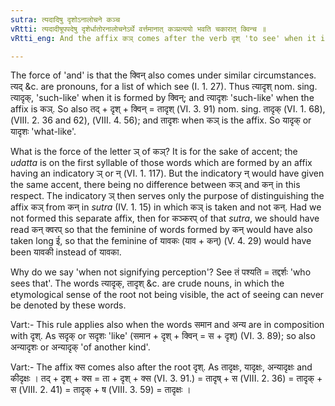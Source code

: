 ```yaml
---
sutra: त्यदादिषु दृशोऽनालोचने कञ्च
vRtti: त्यदादीषूपपदेषु दृशेर्धातोरनालोचनेऽर्थे वर्त्तमानात् कञ्प्रत्ययो भवति चकारात् क्विन्च ॥
vRtti_eng: And the affix कञ् comes after the verb दृश् 'to see' when it is in combination with त्यद् &c. and does not signify perception.

---
```

The force of 'and' is that the क्विन् also comes under similar circumstances. त्यद् &c. are pronouns, for a list of which see (I. 1. 27). Thus त्यादृश् nom. sing. त्यादृक्, 'such-like' when it is formed by क्विन्; and त्यादृशः 'such-like' when the affix is कञ्. So also तद् + दृश् + क्विन् = तादृश् (VI. 3. 91) nom. sing. तादृक् (VI. 1. 68), (VIII. 2. 36 and 62), (VIII. 4. 56); and तादृशः when कञ् is the affix. So यादृक् or यादृशः 'what-like'.

What is the force of the letter ञ् of कञ्? It is for the sake of accent; the _udatta_ is on the first syllable of those words which are formed by an affix having an indicatory ञ् or न् (VI. 1. 117). But the indicatory न् would have given the same accent, there being no difference between कञ् and कन् in this respect. The indicatory ञ् then serves only the purpose of distinguishing the affix कञ् from कन् in _sutra_ (IV. 1. 15) in which कञ् is taken and not कन्. Had we not formed this separate affix, then for कञ्करप् of that _sutra_, we should have read कन् क्वरप् so that the feminine of words formed by कन् would have also taken long ई, so that the feminine of यावकः (याव + कन्) (V. 4. 29) would have been यावकी instead of यावका.

Why do we say 'when not signifying perception'? See तं पश्यति = तद्दर्शः 'who sees that'. The words त्यादृक्, तादृश् &c. are crude nouns, in which the etymological sense of the root not being visible, the act of seeing can never be denoted by these words.

Vart:- This rule applies also when the words समान and अन्य are in composition with दृश्. As सदृक् or सदृशः 'like' (समान + दृश् + क्विन् = स + दृश्) (VI. 3. 89); so also अन्यादृशः or अन्यादृक् 'of another kind'.

Vart:- The affix क्स comes also after the root दृश्. As तादृक्षः, यादृक्षः, अन्यादृक्षः and कीदृक्षः । तद् + दृश् + क्स = ता + दृश् + क्स (VI. 3. 91.) = तादृष् + स (VIII. 2. 36) = तादृक् + स (VIII. 2. 41) = तादृक् + ष (VIII. 3. 59) = तादृक्षः ।